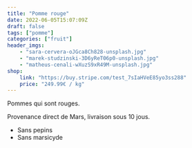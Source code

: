 ```yaml
---
title: "Pomme rouge"
date: 2022-06-05T15:07:09Z
draft: false
tags: ["pomme"]
categories: ["fruit"]
header_imgs:
    - "sara-cervera-oJGca8Ch828-unsplash.jpg"
    - "marek-studzinski-3D6yReT06p0-unsplash.jpg"
    - "matheus-cenali-wXuzS9xR49M-unsplash.jpg"
shop:
    link: "https://buy.stripe.com/test_7sIaHVeE85yo3ss288"
    price: "249.99€ / kg"
---
```


Pommes qui sont rouges.

Provenance direct de Mars, livraison sous 10 jous.

- Sans pepins
- Sans marsicyde